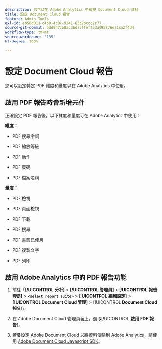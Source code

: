```yaml
---
description: 您可以在 Adobe Analytics 中檢視 Document Cloud 資料
title: 設定 Document Cloud 報告
feature: Admin Tools
exl-id: eb58d011-c4b0-4c0c-9241-83b2bccc2c77
source-git-commit: bdd9473b0ac3bd77ffeff53a095876e21ca2f4d4
workflow-type: tm+mt
source-wordcount: '135'
ht-degree: 100%

---
```


# 設定 Document Cloud 報告

您可以設定特定 PDF 維度和量度以在 Adobe Analytics 中使用。

## 啟用 PDF 報告時會新增元件

正確設定 PDF 報告後，以下維度和量度可在 Adobe Analytics 中使用：

**維度：**

* PDF 搜尋字詞

* PDF 縮放等級

* PDF 動作

* PDF 頁碼

* PDF 檔案名稱

**量度：**

* PDF 檢視

* PDF 頁面檢視

* PDF 下載

* PDF 搜尋

* PDF 書籤已使用

* PDF 複製文字

* PDF 列印

## 啟用 Adobe Analytics 中的 PDF 報告功能

1. 前往「**[!UICONTROL 分析]** > **[!UICONTROL 管理員]** > **[!UICONTROL 報告套房]** > **`<select report suite>`** > **[!UICONTROL 編輯設定]** > **[!UICONTROL Document Cloud 管理]** > [!UICONTROL **Document Cloud 報告**]」。

1. 在 Adobe Document Cloud 管理頁面上，選取&#x200B;[!UICONTROL **啟用 PDF 報告**]。

1. 若要設定 Adobe Document Cloud 以將資料傳輸到 Adobe Analytics，請使用 [Adobe Document Cloud Javascript SDK](https://www.adobe.io/apis/documentcloud/dcsdk.html)。
